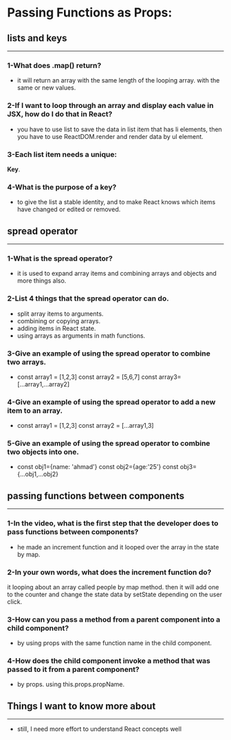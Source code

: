 # Passing Functions as Props:

## lists and keys

---

### **1-What does .map() return?**

- it will return an array with the same length of the looping array. with the same or new values.

### **2-If I want to loop through an array and display each value in JSX, how do I do that in React?**

- you have to use list to save the data in list item that has li elements, then you have to use ReactDOM.render and render data by ul element.

### 3-Each list item needs a unique:

**Key**.

### **4-What is the purpose of a key?**

- to give the list a stable identity, and to make React knows which items have changed or edited or removed.

## spread operator

---

### **1-What is the spread operator?**

- it is used to expand array items and combining arrays and objects and more things also.

### **2-List 4 things that the spread operator can do.**

- split array items to arguments. 
- combining or copying arrays. 
- adding items in React state. 
- using arrays as arguments in math functions.

### **3-Give an example of using the spread operator to combine two arrays.** 

- const array1 = [1,2,3] const array2 = [5,6,7]   const array3=[...array1,...array2]

### **4-Give an example of using the spread operator to add a new item to an array.**

- const array1 = [1,2,3] const array2 = [...array1,3]

### **5-Give an example of using the spread operator to combine two objects into one.**

- const obj1={name: 'ahmad'} const obj2={age:'25'}   const obj3={...obj1,...obj2}

## passing functions between components

---

### **1-In the video, what is the first step that the developer does to pass functions between components?**

- he made an increment function and it looped over the array in the state by map. 

### **2-In your own words, what does the increment function do?**

it looping about an array called people by map method.
then it will add one to the counter and change the state data by setState depending on the user click. 

### **3-How can you pass a method from a parent component into a child component?**

- by using props with the same function name in the child component. 

### **4-How does the child component invoke a method that was passed to it from a parent component?**

- by props. using this.props.propName.

## **Things I want to know more about**

---

- still, I need more effort to understand React concepts well
